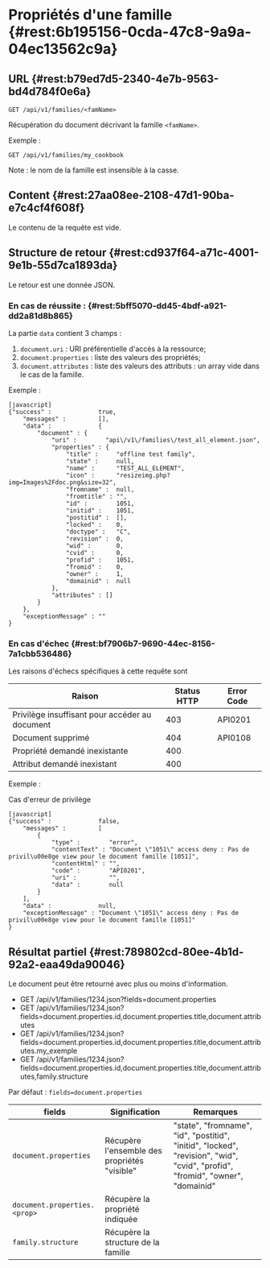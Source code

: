 # Propriétés d'une famille {#rest:6b195156-0cda-47c8-9a9a-04ec13562c9a}

## URL {#rest:b79ed7d5-2340-4e7b-9563-bd4d784f0e6a}

    GET /api/v1/families/<famName>

Récupération du document décrivant la famille `<famName>`.

Exemple :

    GET /api/v1/families/my_cookbook

Note : le nom de la famille est insensible à la casse.

## Content {#rest:27aa08ee-2108-47d1-90ba-e7c4cf4f608f}

Le contenu de la requête est vide.

## Structure de retour {#rest:cd937f64-a71c-4001-9e1b-55d7ca1893da}

Le retour est une donnée JSON.

### En cas de réussite : {#rest:5bff5070-dd45-4bdf-a921-dd2a81d8b865}

La partie `data` contient 3 champs :

1.  `document.uri` : URI préférentielle d'accès à la ressource;
1.  `document.properties` : liste des valeurs des propriétés;
1.  `document.attributes` : liste des valeurs des attributs : un array vide dans le cas de la famille.

Exemple :

    [javascript]
    {"success" :             true,
        "messages" :         [],
        "data" :             {
            "document" : {
                "uri" :        "api\/v1\/families\/test_all_element.json",
                "properties" : {
                    "title" :     "offline test family",
                    "state" :     null,
                    "name" :      "TEST_ALL_ELEMENT",
                    "icon" :      "resizeimg.php?img=Images%2Fdoc.png&size=32",
                    "fromname" :  null,
                    "fromtitle" : "",
                    "id" :        1051,
                    "initid" :    1051,
                    "postitid" :  [],
                    "locked" :    0,
                    "doctype" :   "C",
                    "revision" :  0,
                    "wid" :       0,
                    "cvid" :      0,
                    "profid" :    1051,
                    "fromid" :    0,
                    "owner" :     1,
                    "domainid" :  null
                },
                "attributes" : []
            }
        },
        "exceptionMessage" : ""
    }

### En cas d'échec {#rest:bf7906b7-9690-44ec-8156-7a1cbb536486}

Les raisons d'échecs spécifiques à cette requête sont 

|                     Raison                     | Status HTTP | Error Code |
| ---------------------------------------------- | ----------- | ---------- |
| Privilège insuffisant pour accéder au document |         403 | API0201    |
| Document supprimé                              |         404 | API0108    |
| Propriété demandé inexistante                  |         400 |            |
| Attribut demandé inexistant                    |         400 |            |

Exemple : 

Cas d'erreur de privilège

    [javascript]
    {"success" :             false,
        "messages" :         [
            {
                "type" :        "error",
                "contentText" : "Document \"1051\" access deny : Pas de privil\u00e8ge view pour le document famille [1051]",
                "contentHtml" : "",
                "code" :        "API0201",
                "uri" :         "",
                "data" :        null
            }
        ],
        "data" :             null,
        "exceptionMessage" : "Document \"1051\" access deny : Pas de privil\u00e8ge view pour le document famille [1051]"
    }

## Résultat partiel {#rest:789802cd-80ee-4b1d-92a2-eaa49da90046}

Le document peut être retourné avec plus ou moins d'information.

* GET /api/v1/families/1234.json?fields=document.properties
* GET /api/v1/families/1234.json?fields=document.properties.id,document.properties.title,document.attributes
* GET /api/v1/families/1234.json?fields=document.properties.id,document.properties.title,document.attributes.my_exemple
* GET /api/v1/families/1234.json?fields=document.properties.id,document.properties.title,document.attributes,family.structure

Par défaut : `fields=document.properties`

|           fields                   |                        Signification                         |                                                           Remarques                                                           |
| ---------------------------------- | ------------------------------------------------------------ | ----------------------------------------------------------------------------------------------------------------------------- |
| `document.properties`              | Récupère l'ensemble des propriétés "visible"                 | "state", "fromname", "id", "postitid", "initid", "locked", "revision", "wid", "cvid", "profid", "fromid", "owner", "domainid" |
| `document.properties.<prop>`       | Récupère la propriété indiquée                               |                                                                                                                               |
| `family.structure`                 | Récupère la structure de la famille                          |                                                                                                                               |